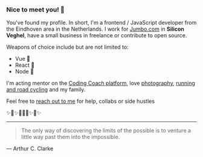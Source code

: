 ### Nice to meet you! 👋

You've found my profile. In short, I'm a frontend / JavaScript developer from the Eindhoven area in the Netherlands. I work for [Jumbo.com](https://jumbowerkt.nl/vacatures/front-end-developer) in **Silicon Veghel**, have a small business in freelance or contribute to open source. 

Weapons of choice include but are not limited to:
- Vue 💚
- React 💙
- Node 💛

I'm acting mentor on the [Coding Coach platform](https://mentors.codingcoach.io/?name=Joran+Quinten), love [photography](https://movingpixels.joranquinten.nl/), [running and road cycling](https://www.strava.com/athletes/11554004) and my family.

Feel free to [reach out to me](mailto:joran@joranquinten.nl) for help, collabs or side hustles

✨🚀✨👨🏻‍🚀✨🖖✨

---

> The only way of discovering the limits of the possible is to venture a little way past them into the impossible.

— Arthur C. Clarke
